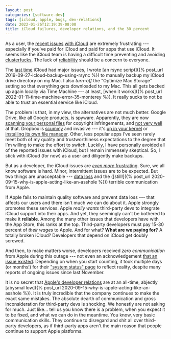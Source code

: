 ```yaml
---
layout: post
categories: [software-dev]
tags: [icloud, apple, bugs, dev-relations]
date: 2022-01-26T12:19:39-08:00
title: iCloud failures, developer relations, and the 30 percent
---
```


As a user, the [recent issues](https://www.macrumors.com/2022/01/26/apples-icloud-service-experiencing-outage/) [with iCloud](https://www.macrumors.com/2022/01/24/developers-icloud-unreliability-bug/) are extremely frustrating --- especially if you've paid for iCloud and paid for apps that use iCloud. It seems like the iCloud team is having a difficult time preventing and avoiding [clusterfucks](https://furbo.org/2019/09/04/icloud-clusterfuck/). The lack of [reliability](https://mjtsai.com/blog/2014/10/20/trusting-icloud/) should be a concern to everyone.

<!--excerpt-->

The [last time](https://furbo.org/2019/09/04/icloud-clusterfuck/) iCloud had major issues, I wrote [an rsync script]({% post_url 2019-09-27-icloud-backup-using-rsync %}) to manually backup my iCloud drive directory on my Mac. I also _turn-off_ the "Optimize Mac Storage" setting so that everything gets downloaded to my Mac. This all gets backed up again locally via Time Machine --- at least, [when it works]({% post_url 2022-01-11-time-machine-error-35-monterey %}). It really sucks to not be able to trust an essential service like iCloud.

The problem is that, in my view, the alternatives are not much better. Google Drive, like all Google products, is spyware. Apparently, they are now [scanning your personal files](https://torrentfreak.com/google-drive-flags-text-files-with-1-or-0-as-copyright-infringements-220125/) for copyright infringements, and [not very well](https://mjtsai.com/blog/2022/01/24/google-drive-incorrectly-flags-file-for-copyright-infringement/) at that. Dropbox is [scummy](http://www.drop-dropbox.com) and invasive --- it's [up in your kernel](https://www.theregister.com/2016/05/26/dropbox_kernel_access/) or [installing its own file manager](https://arstechnica.com/gadgets/2019/07/dropbox-silently-installs-new-file-manager-app-on-users-systems/). Other, less popular apps I've seen rarely meet both of my quality and trustworthiness expectations to the degree that I'm willing to make the effort to switch. Luckily, I have personally avoided all of the reported issues with iCloud, but I remain immensely skeptical. So, I stick with iCloud (for now) as a user and diligently make backups.

But as a developer, the iCloud issues are [_even more_ frustrating](https://mjtsai.com/blog/2022/01/24/increased-icloud-errors/). Sure, we all know software is hard. Minor, intermittent issues are to be expected. But two things are unacceptable --- [data loss](https://furbo.org/2019/09/04/icloud-clusterfuck/) and the ([still!]({% post_url 2020-09-15-why-is-apple-acting-like-an-asshole %})) terrible communication from Apple.

If Apple fails to maintain quality software and prevent data loss --- that affects our users and there isn't much we can do about it. Apple strongly promotes these services. Apple *really wants* third-party devs to integrate iCloud support into their apps. And yet, they seemingly can't be bothered to make it **reliable**. Among the many other issues that developers have with the App Store, this ranks at the top. Third-party developers must pay 15-30 percent of *their wages* to Apple. And for what? **What are we paying for?** A totally broken iCloud? Developers that depend on iCloud get doubly screwed.

And then, to make matters worse, developers received _zero communication_ from Apple during this outage --- not even an acknowledgement [that an issue existed](https://mjtsai.com/blog/2022/01/24/increased-icloud-errors/). Depending on when you start counting, it took multiple days (or months!) for their ["system status" page](https://www.apple.com/support/systemstatus/) to reflect reality, despite many reports of ongoing issues since last November.

It is no secret that [Apple's developer relations](https://marco.org/2021/06/03/developer-relations) are at an all-time, abjectly [abysmal low]({% post_url 2020-09-15-why-is-apple-acting-like-an-asshole %}). It is truly incredible that the company continues to make the exact same mistakes. The absolute dearth of communication and gross inconsideration for third-party devs is shocking. We honestly are not asking for much. Just like... tell us you know there is a problem, when you expect it to be fixed, and what we can do in the meantime. You know, very basic communication skills. They continue to disregard and shit all over third-party developers, as if third-party apps aren't the main reason that people continue to support Apple platforms.


